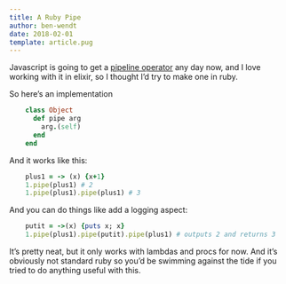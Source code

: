 ```yaml
---
title: A Ruby Pipe
author: ben-wendt
date: 2018-02-01
template: article.pug
---
```


Javascript is going to get a [pipeline operator](https://developer.mozilla.org/en-US/docs/Web/JavaScript/Reference/Operators/Pipeline_operator) any day now, and I love working with it in elixir, so I thought I’d try to make one in ruby.

<span class="more"></span>

So here’s an implementation

```ruby
    class Object
      def pipe arg
        arg.(self)
      end
    end
```

And it works like this:

```ruby
    plus1 = -> (x) {x+1}
    1.pipe(plus1) # 2
    1.pipe(plus1).pipe(plus1) # 3
```

And you can do things like add a logging aspect:

```ruby
    putit = ->(x) {puts x; x}
    1.pipe(plus1).pipe(putit).pipe(plus1) # outputs 2 and returns 3
```

It’s pretty neat, but it only works with lambdas and procs for now. And it’s obviously not standard ruby so you’d be swimming against the tide if you tried to do anything useful with this.
